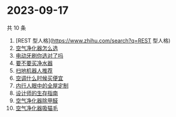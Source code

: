 # 2023-09-17

共 10 条

<!-- BEGIN -->
<!-- 最后更新时间 Sun Sep 17 2023 06:10:09 GMT+0800 (China Standard Time) -->

1. [REST 型人格](https://www.zhihu.com/search?q=REST 型人格)
1. [空气净化器怎么选](https://www.zhihu.com/search?q=空气净化器怎么选)
1. [电动牙刷你选对了吗](https://www.zhihu.com/search?q=电动牙刷你选对了吗)
1. [要不要买净水器](https://www.zhihu.com/search?q=要不要买净水器)
1. [扫地机器人推荐](https://www.zhihu.com/search?q=扫地机器人推荐)
1. [空调什么时候买便宜](https://www.zhihu.com/search?q=空调什么时候买便宜)
1. [内行人眼中的全屋定制](https://www.zhihu.com/search?q=内行人眼中的全屋定制)
1. [设计师的生存指南](https://www.zhihu.com/search?q=设计师的生存指南)
1. [空气净化器除甲醛](https://www.zhihu.com/search?q=空气净化器除甲醛)
1. [空气净化器吸猫毛](https://www.zhihu.com/search?q=空气净化器吸猫毛)

<!-- END -->
